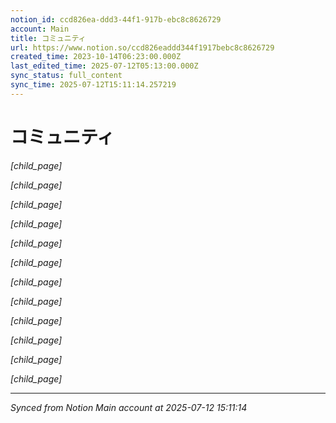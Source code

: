 ```yaml
---
notion_id: ccd826ea-ddd3-44f1-917b-ebc8c8626729
account: Main
title: コミュニティ
url: https://www.notion.so/ccd826eaddd344f1917bebc8c8626729
created_time: 2023-10-14T06:23:00.000Z
last_edited_time: 2025-07-12T05:13:00.000Z
sync_status: full_content
sync_time: 2025-07-12T15:11:14.257219
---
```


# コミュニティ

*[child_page]*

*[child_page]*

*[child_page]*

*[child_page]*

*[child_page]*

*[child_page]*

*[child_page]*

*[child_page]*

*[child_page]*

*[child_page]*

*[child_page]*

*[child_page]*


---

*Synced from Notion Main account at 2025-07-12 15:11:14*
